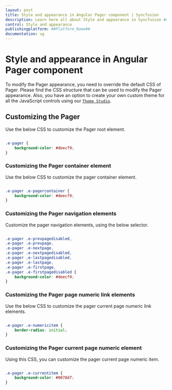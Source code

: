 ```yaml
---
layout: post
title: Style and appearance in Angular Pager component | Syncfusion
description: Learn here all about Style and appearance in Syncfusion ##Platform_Name## Pager component of Syncfusion Essential JS 2 and more.
control: Style and appearance 
publishingplatform: ##Platform_Name##
documentation: ug
---
```


# Style and appearance in Angular Pager component

To modify the Pager appearance, you need to override the default CSS of Pager. Please find the CSS structure that can be used to modify the Pager appearance. Also, you have an option to create your own custom theme for all the JavaScript controls using our [`Theme Studio`](https://ej2.syncfusion.com/themestudio/?theme=material).

## Customizing the Pager

Use the below CSS to customize the Pager root element.

```css

.e-pager {
    background-color: #deecf9;
}

```

### Customizing the Pager container element

Use the below CSS to customize the pager container element.

```css

.e-pager .e-pagercontainer {
    background-color: #deecf9;
}

```

### Customizing the Pager navigation elements

Customize the pager navigation elements, using the below selector.

```css

.e-pager .e-prevpagedisabled,
.e-pager .e-prevpage,
.e-pager .e-nextpage,
.e-pager .e-nextpagedisabled,
.e-pager .e-lastpagedisabled,
.e-pager .e-lastpage,
.e-pager .e-firstpage,
.e-pager .e-firstpagedisabled {
    background-color: #deecf9;
}

```

### Customizing the Pager page numeric link elements

Use the below CSS to customize the pager current page numeric link elements.

```css

.e-pager .e-numericitem {
    border-radius: initial;
}

```

### Customizing the Pager current page numeric element

Using this CSS, you can customize the pager current page numeric item.

```css

.e-pager .e-currentitem {
    background-color: #0078d7;
}

```